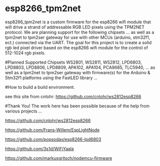 # esp8266_tpm2net
esp8266_tpm2net is a custom firmware for the esp8266 wifi module that will drive a strand of addressable RGB LED pixels using the TPM2NET protocol.  We are planning support for the following chipsets ... as well as a tpm2net to tpm2ser gateway for use with other MCUs (arduino, stm32f1, ect.) connected via the UART. The goal for this project is to create a solid rgb led pixel driver based on the esp8266 wifi module for the control of 512-1024 rgb pixels.

#Planned Supported Chipsets
WS2801, WS2811, WS2812, LPD6803, LPD8803, LPD8806, LPD8809, APA102, APA104, PCA9685, TLC5940, ...
as well as a tpm2net to tpm2ser gateway with firmware(s) for the Arduino & Stm32f1 platforms using the FastLED library ...

#How to build a build environment.

see this site from cnlohr: https://github.com/cnlohr/ws2812esp8266

#Thank You!
The work here has been possible because of the help from various projects ...

https://github.com/cnlohr/ws2812esp8266

https://github.com/Frans-Willem/EspLightNode

https://github.com/popsodav/esp8266-lpd6803

https://github.com/3s1d/WiFiYaala

https://github.com/markusgritsch/nodemcu-firmware


